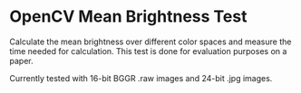 # OpenCV Mean Brightness Test
Calculate the mean brightness over different color spaces and measure the time needed for calculation.
This test is done for evaluation purposes on a paper.

Currently tested with 16-bit BGGR .raw images and 24-bit .jpg images.